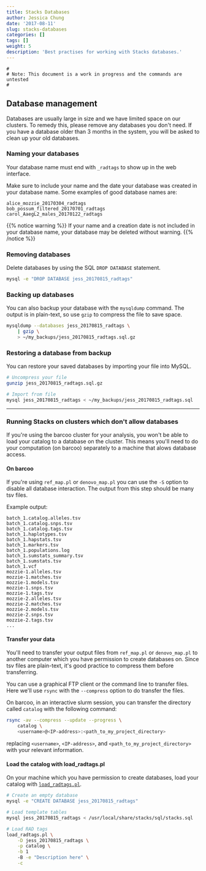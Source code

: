```yaml
---
title: Stacks Databases
author: Jessica Chung
date: '2017-08-11'
slug: stacks-databases
categories: []
tags: []
weight: 5
description: 'Best practises for working with Stacks databases.'
---
```


```text
#
# Note: This document is a work in progress and the commands are untested
#
```

## Database management

Databases are usually large in size and we have limited space on our clusters.
To remedy this, please remove any databases you don't need. If you have a
database older than 3 months in the system, you will be asked to clean up
your old databases.

### Naming your databases

Your database name must end with `_radtags` to show up in the web interface.

Make sure to include your name and the date your database was created in your
database name. Some examples of good database names are:

```text
alice_mozzie_20170304_radtags
bob_possum_filtered_20170701_radtags
carol_AaegL2_males_20170122_radtags
```

{{% notice warning %}}
If your name and a creation date is not included in your database name, your
database may be deleted without warning.
{{% /notice %}}


### Removing databases

Delete databases by using the SQL `DROP DATABASE` statement.

```bash
mysql -e "DROP DATABASE jess_20170815_radtags"
```

### Backing up databases

You can also backup your database with the `mysqldump` command. The output is
in plain-text, so use `gzip` to compress the file to save space.

```bash
mysqldump --databases jess_20170815_radtags \
    | gzip \
    > ~/my_backups/jess_20170815_radtags.sql.gz
```

### Restoring a database from backup

You can restore your saved databases by importing your file into MySQL.

```bash
# Uncompress your file
gunzip jess_20170815_radtags.sql.gz

# Import from file
mysql jess_20170815_radtags < ~/my_backups/jess_20170815_radtags.sql
```

-----

### Running Stacks on clusters which don't allow databases

If you're using the barcoo cluster for your analysis, you won't be able to 
load your catalog to a database on the cluster. This means you'll need to 
do your computation (on barcoo) separately to a machine that alows database
access.

#### On barcoo

If you're using `ref_map.pl` or `denovo_map.pl` you can use the `-S` option
to disable all database interaction. The output from this step should be
many tsv files.

Example output:

```text
batch_1.catalog.alleles.tsv
batch_1.catalog.snps.tsv
batch_1.catalog.tags.tsv
batch_1.haplotypes.tsv
batch_1.hapstats.tsv
batch_1.markers.tsv
batch_1.populations.log
batch_1.sumstats_summary.tsv
batch_1.sumstats.tsv
batch_1.vcf
mozzie-1.alleles.tsv
mozzie-1.matches.tsv
mozzie-1.models.tsv
mozzie-1.snps.tsv
mozzie-1.tags.tsv
mozzie-2.alleles.tsv
mozzie-2.matches.tsv
mozzie-2.models.tsv
mozzie-2.snps.tsv
mozzie-2.tags.tsv
...
```

#### Transfer your data

You'll need to transfer your output files from `ref_map.pl` or `denovo_map.pl`
to another computer which you have permission to create databases on. Since
tsv files are plain-text, it's good practice to compress them before transferring.

You can use a graphical FTP client or the command line to transfer files.
Here we'll use `rsync` with the `--compress` option to do transfer the files.

On barcoo, in an interactive slurm session, you can transfer the directory
called `catalog` with the following command:

```sh
rsync -av --compress --update --progress \
    catalog \
    <username>@<IP-address>:<path_to_my_project_directory>
```

replacing `<username>`, `<IP-address>`, and `<path_to_my_project_directory>`
with your relevant information.

#### Load the catalog with load_radtags.pl

On your machine which you have permission to create databases, load your
catalog with [`load_radtags.pl`](http://catchenlab.life.illinois.edu/stacks/comp/load_radtags.php).

```bash
# Create an empty database
mysql -e "CREATE DATABASE jess_20170815_radtags"

# Load template tables
mysql jess_20170815_radtags < /usr/local/share/stacks/sql/stacks.sql

# Load RAD tags
load_radtags.pl \
    -D jess_20170815_radtags \
    -p catalog \
    -b 1
    -B -e "Description here" \
    -c
```


